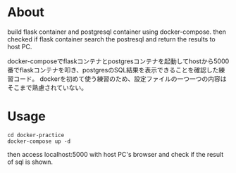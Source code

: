 # About

build flask container and postgresql container using docker-compose. then checked if flask container search the postresql and return the results to host PC.

docker-composeでflaskコンテナとpostgresコンテナを起動してhostから5000番でflaskコンテナを叩き、postgresのSQL結果を表示できることを確認した練習コード。
dockerを初めて使う練習のため、設定ファイルの一つ一つの内容はそこまで熟慮されていない。

# Usage

```
cd docker-practice
docker-compose up -d
```

then access localhost:5000 with host PC's browser and check if the result of sql is shown.
